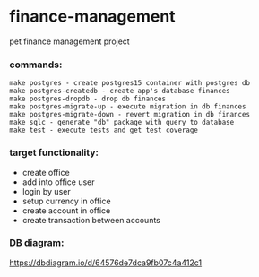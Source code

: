 # finance-management
pet finance management project 

### commands:
```
make postgres - create postgres15 container with postgres db
make postgres-createdb - create app's database finances
make postgres-dropdb - drop db finances
make postgres-migrate-up - execute migration in db finances
make postgres-migrate-down - revert migration in db finances
make sqlc - generate "db" package with query to database
make test - execute tests and get test coverage
```

### target functionality:
- create office
- add into office user
- login by user
- setup currency in office
- create account in office
- create transaction between accounts

### DB diagram:
https://dbdiagram.io/d/64576de7dca9fb07c4a412c1
